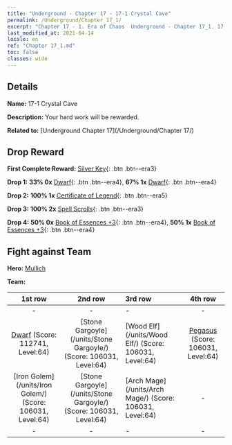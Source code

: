 ```yaml
---
title: "Underground - Chapter 17 - 17-1 Crystal Cave"
permalink: /Underground/Chapter 17_1/
excerpt: "Chapter 17 - 1. Era of Chaos  Underground - Chapter 17_1. 17-1 Crystal Cave"
last_modified_at: 2021-04-14
locale: en
ref: "Chapter 17_1.md"
toc: false
classes: wide
---
```


## Details

 **Name:** 17-1 Crystal Cave

 **Description:** Your hard work will be rewarded.

 **Related to:** [Underground Chapter 17](/Underground/Chapter 17/)

## Drop Reward

 **First Complete Reward:** [Silver Key](/Items/con_693/){: .btn .btn--era3}

 **Drop 1:** **33% 0x** [Dwarf](/Items/unt_200/){: .btn .btn--era4}, **67% 1x** [Dwarf](/Items/unt_200/){: .btn .btn--era4}

 **Drop 2:** **100% 1x** [Certificate of Legend](/Items/mat_67/){: .btn .btn--era5}

 **Drop 3:** **100% 2x** [Spell Scrolls](/Items/con_694/){: .btn .btn--era3}

 **Drop 4:** **50% 0x** [Book of Essences +3](/Items/mat_60/){: .btn .btn--era4}, **50% 1x** [Book of Essences +3](/Items/mat_60/){: .btn .btn--era4}


## Fight against Team
 **Hero:** [Mullich](/heroes/Mullich/)

 **Team:**


  | 1st row | 2nd row | 3rd row | 4th row |
  |:----:|:----:|:----|:----:|
  | - | - | - | - |
  | [Dwarf](/units/Dwarf/) (Score: 112741, Level:64)  | [Stone Gargoyle](/units/Stone Gargoyle/) (Score: 106031, Level:64)  | [Wood Elf](/units/Wood Elf/) (Score: 106031, Level:64)  | [Pegasus](/units/Pegasus/) (Score: 106031, Level:64)  |
  | [Iron Golem](/units/Iron Golem/) (Score: 106031, Level:64)  | [Stone Gargoyle](/units/Stone Gargoyle/) (Score: 106031, Level:64)  | [Arch Mage](/units/Arch Mage/) (Score: 106031, Level:64)  | - |
  | - | - | - | - |


